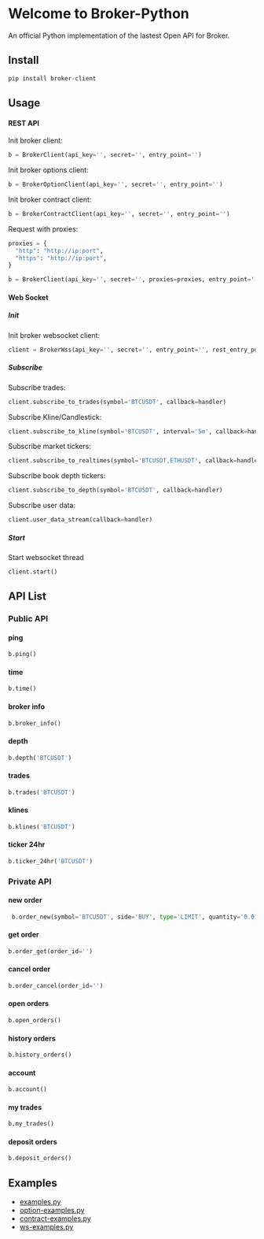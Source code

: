 Welcome to Broker-Python
======================

An official Python implementation of the lastest Open API for Broker.

Install
-------

```bash
pip install broker-client
```

Usage
-----

#### REST API

Init broker client:
```python
b = BrokerClient(api_key='', secret='', entry_point='')
```

Init broker options client:
```python
b = BrokerOptionClient(api_key='', secret='', entry_point='')
```

Init broker contract client:
```python
b = BrokerContractClient(api_key='', secret='', entry_point='')
```

Request with proxies:

```python
proxies = {
  "http": "http://ip:port",
  "https": "http://ip:port",
}

b = BrokerClient(api_key='', secret='', proxies=proxies, entry_point='')
```

#### Web Socket

##### Init

Init broker websocket client:
```python
client = BrokerWss(api_key='', secret='', entry_point='', rest_entry_point='')
```

##### Subscribe
Subscribe trades:
```python
client.subscribe_to_trades(symbol='BTCUSDT', callback=handler)
```

Subscribe Kline/Candlestick:
```python
client.subscribe_to_kline(symbol='BTCUSDT', interval='5m', callback=handler)
```

Subscribe market tickers:
```python
client.subscribe_to_realtimes(symbol='BTCUSDT,ETHUSDT', callback=handler)
```

Subscribe book depth tickers:
```python
client.subscribe_to_depth(symbol='BTCUSDT', callback=handler)
```

Subscribe user data:
```python
client.user_data_stream(callback=handler)
```

##### Start
Start websocket thread
```python
client.start()
```

API List
--------
### Public API

#### ping
```python
b.ping()
```

#### time
```python
b.time()
```

#### broker info
```python
b.broker_info()
```

#### depth
```python
b.depth('BTCUSDT')
```

#### trades
```python
b.trades('BTCUSDT')
```

#### klines
```python
b.klines('BTCUSDT')
```

#### ticker 24hr
```python
b.ticker_24hr('BTCUSDT')
```

### Private API

#### new order
```python
 b.order_new(symbol='BTCUSDT', side='BUY', type='LIMIT', quantity='0.01', price='1000', timeInForce='GTC')
``` 

#### get order
```python
b.order_get(order_id='')
```

#### cancel order
```python
b.order_cancel(order_id='')
```

#### open orders
```python
b.open_orders()
```

#### history orders
```python
b.history_orders()
```

#### account
```python
b.account()
```

#### my trades
```python
b.my_trades()
```

#### deposit orders
```python
b.deposit_orders()
```

Examples
--------

* [examples.py](examples/examples.py)
* [option-examples.py](examples/option-examples.py)
* [contract-examples.py](examples/contract-examples.py)
* [ws-examples.py](examples/ws-examples.py)

